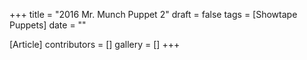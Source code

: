 +++
title = "2016 Mr. Munch Puppet 2"
draft = false
tags = [Showtape Puppets]
date = ""

[Article]
contributors = []
gallery = []
+++